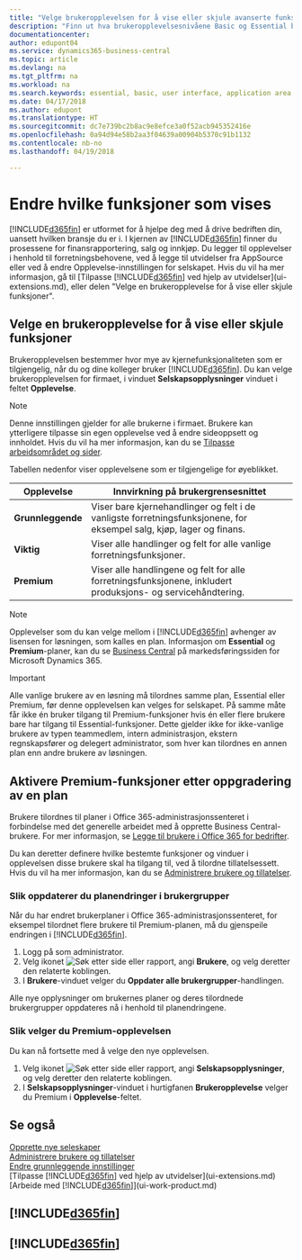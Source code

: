 ```yaml
---
title: "Velge brukeropplevelsen for å vise eller skjule avanserte funksjoner | Microsoft-dokumentasjon"
description: "Finn ut hva brukeropplevelsesnivåene Basic og Essential betyr for brukergrensesnittet, moduler og selskapet ditt."
documentationcenter: 
author: edupont04
ms.service: dynamics365-business-central
ms.topic: article
ms.devlang: na
ms.tgt_pltfrm: na
ms.workload: na
ms.search.keywords: essential, basic, user interface, application area, experience
ms.date: 04/17/2018
ms.author: edupont
ms.translationtype: HT
ms.sourcegitcommit: dc7e739bc2b8ac9e8efce3a0f52acb945352416e
ms.openlocfilehash: 0a94d94e58b2aa3f04639a00904b5370c91b1132
ms.contentlocale: nb-no
ms.lasthandoff: 04/19/2018

---
```

# <a name="changing-which-features-are-displayed"></a>Endre hvilke funksjoner som vises
[!INCLUDE[d365fin](includes/d365fin_md.md)] er utformet for å hjelpe deg med å drive bedriften din, uansett hvilken bransje du er i. I kjernen av [!INCLUDE[d365fin](includes/d365fin_md.md)] finner du prosessene for finansrapportering, salg og innkjøp. Du legger til opplevelser i henhold til forretningsbehovene, ved å legge til utvidelser fra AppSource eller ved å endre Opplevelse-innstillingen for selskapet. Hvis du vil ha mer informasjon, gå til [Tilpasse [!INCLUDE[d365fin](includes/d365fin_md.md)] ved hjelp av utvidelser](ui-extensions.md), eller delen "Velge en brukeropplevelse for å vise eller skjule funksjoner".

## <a name="choosing-a-user-experience-to-show-or-hide-features"></a>Velge en brukeropplevelse for å vise eller skjule funksjoner
Brukeropplevelsen bestemmer hvor mye av kjernefunksjonaliteten som er tilgjengelig, når du og dine kolleger bruker [!INCLUDE[d365fin](includes/d365fin_md.md)]. Du kan velge brukeropplevelsen for firmaet, i vinduet **Selskapsopplysninger** vinduet i feltet **Opplevelse**.

> [!NOTE]  
> Denne innstillingen gjelder for alle brukerne i firmaet. Brukere kan ytterligere tilpasse sin egen opplevelse ved å endre sideoppsett og innholdet. Hvis du vil ha mer informasjon, kan du se [Tilpasse arbeidsområdet og sider](ui-personalization-user.md).  

Tabellen nedenfor viser opplevelsene som er tilgjengelige for øyeblikket.

| Opplevelse | Innvirkning på brukergrensesnittet |
| --- | --- |
| **Grunnleggende** |Viser bare kjernehandlinger og felt i de vanligste forretningsfunksjonene, for eksempel salg, kjøp, lager og finans. |
| **Viktig** |Viser alle handlinger og felt for alle vanlige forretningsfunksjoner.|
| **Premium** |Viser alle handlingene og felt for alle forretningsfunksjonene, inkludert produksjons- og servicehåndtering.|

> [!NOTE]  
> Opplevelser som du kan velge mellom i [!INCLUDE[d365fin](includes/d365fin_md.md)] avhenger av lisensen for løsningen, som kalles en plan. Informasjon om **Essential** og **Premium**-planer, kan du se [Business Central](https://go.microsoft.com/fwlink/?linkid=870242) på markedsføringssiden for Microsoft Dynamics 365.

> [!IMPORTANT]  
> Alle vanlige brukere av en løsning må tilordnes samme plan, Essential eller Premium, før denne opplevelsen kan velges for selskapet. På samme måte får ikke én bruker tilgang til Premium-funksjoner hvis én eller flere brukere bare har tilgang til Essential-funksjoner. Dette gjelder ikke for ikke-vanlige brukere av typen teammedlem, intern administrasjon, ekstern regnskapsfører og delegert administrator, som hver kan tilordnes en annen plan enn andre brukere av løsningen.

## <a name="enabling-premium-features-after-upgrading-a-plan"></a>Aktivere Premium-funksjoner etter oppgradering av en plan
Brukere tilordnes til planer i Office 365-administrasjonssenteret i forbindelse med det generelle arbeidet med å opprette Business Central-brukere. For mer informasjon, se [Legge til brukere i Office 365 for bedrifter](https://support.office.com/en-us/article/Add-users-to-Office-365-for-business-435ccec3-09dd-4587-9ebd-2f3cad6bc2bc).

Du kan deretter definere hvilke bestemte funksjoner og vinduer i opplevelsen disse brukere skal ha tilgang til, ved å tilordne tillatelsessett. Hvis du vil ha mer informasjon, kan du se [Administrere brukere og tillatelser](ui-how-users-permissions.md).

### <a name="to-update-plan-changes-in-users-groups"></a>Slik oppdaterer du planendringer i brukergrupper
Når du har endret brukerplaner i Office 365-administrasjonssenteret, for eksempel tilordnet flere brukere til Premium-planen, må du gjenspeile endringen i [!INCLUDE[d365fin](includes/d365fin_md.md)].

1. Logg på som administrator.
2. Velg ikonet ![Søk etter side eller rapport](media/ui-search/search_small.png "Søk etter side eller rapport"), angi **Brukere**, og velg deretter den relaterte koblingen.
3. I **Brukere**-vinduet velger du **Oppdater alle brukergrupper**-handlingen.

Alle nye opplysninger om brukernes planer og deres tilordnede brukergrupper oppdateres nå i henhold til planendringene.

### <a name="to-select-the-premium-experience"></a>Slik velger du Premium-opplevelsen
Du kan nå fortsette med å velge den nye opplevelsen.
1. Velg ikonet ![Søk etter side eller rapport](media/ui-search/search_small.png "Søk etter side eller rapport"), angi **Selskapsopplysninger**, og velg deretter den relaterte koblingen.
2. I **Selskapsopplysninger**-vinduet i hurtigfanen **Brukeropplevelse** velger du Premium i **Opplevelse**-feltet.

## <a name="see-also"></a>Se også
[Opprette nye seleskaper](about-new-company.md)  
[Administrere brukere og tillatelser](ui-how-users-permissions.md)    
[Endre grunnleggende innstillinger](ui-change-basic-settings.md)  
[Tilpasse [!INCLUDE[d365fin](includes/d365fin_md.md)] ved hjelp av utvidelser](ui-extensions.md)  
[Arbeide med [!INCLUDE[d365fin](includes/d365fin_md.md)]](ui-work-product.md)

## [!INCLUDE[d365fin](includes/free_trial_md.md)]  
## [!INCLUDE[d365fin](includes/training_link_md.md)]

